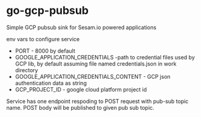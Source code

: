 # go-gcp-pubsub

Simple GCP pubsub sink for Sesam.io powered applications

env vars to configure service
* PORT - 8000 by default
* GOOGLE_APPLICATION_CREDENTIALS -path to credential files used by GCP lib, by default assuming file named credentials.json in work directory
* GOOGLE_APPLICATION_CREDENTIALS_CONTENT - GCP json authentication data as string
* GCP_PROJECT_ID - google cloud platform project id 

Service has one endpoint respoding to POST request with pub-sub topic name. POST body will be published to given pub sub topic.
